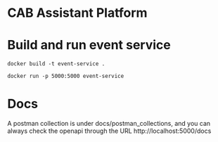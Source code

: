 # CAB Assistant Platform

# Build and run event service
```
docker build -t event-service .
```

```
docker run -p 5000:5000 event-service
```

# Docs
A postman collection is under docs/postman_collections, and you can always check the openapi through the URL http://localhost:5000/docs
